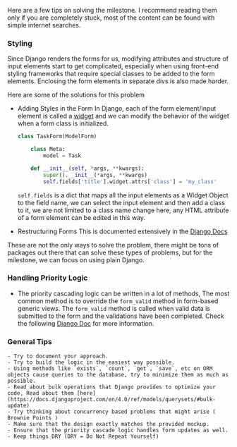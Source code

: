 Here are a few tips on solving the milestone. I recommend reading them only if you are completely stuck, most of the content can be found with simple internet searches.

### Styling

Since Django renders the forms for us, modifying attributes and structure of input elements start to get complicated, especially when using front-end styling frameworks that require special classes to be added to the form elements. Enclosing the form elements in separate divs is also made harder.

Here are some of the solutions for this problem

- Adding Styles in the Form 
    In Django, each of the form element/input element is called a [widget](https://docs.djangoproject.com/en/4.0/ref/forms/widgets/#widget) and we can modify the behavior of the widget when a form class is initialized.

    ```python
    class TaskForm(ModelForm)

        class Meta:
            model = Task

        def __init__(self, *args, **kwargs):
            super().__init__(*args, **kwargs)
            self.fields['title'].widget.attrs['class'] = 'my_class'
    ```
    `self.fields` is a dict that maps all the input elements as a Widget Object to the field name, we can select the input element and then add a class to it, we are not limited to a class name change here, any HTML attribute of a form element can be edited in this way.

- Restructuring Forms
    This is documented extensively in the [Django Docs](https://docs.djangoproject.com/en/4.0/topics/forms/#working-with-form-templates)

These are not the only ways to solve the problem, there might be tons of packages out there that can solve these types of problems, but for the milestone, we can focus on using plain Django.

### Handling Priority Logic

- The priority cascading logic can be written in a lot of methods, The most common method is to override the `form_valid` method in form-based generic views. The `form_valid` method is called when valid data is submitted to the form and the validations have been completed. Check the following [Django Doc](https://docs.djangoproject.com/en/4.0/topics/class-based-views/generic-editing/) for more information.


### General Tips
    - Try to document your approach.
    - Try to build the logic in the easiest way possible.
    - Using methods like `exists`, `count`, `get`, `save`, etc on ORM objects cause queries to the database, try to minimize them as much as possible.
    - Read about bulk operations that Django provides to optimize your code, Read about them [here](https://docs.djangoproject.com/en/4.0/ref/models/querysets/#bulk-update)
    - Try thinking about concurrency based problems that might arise ( Brownie Points )
    - Make sure that the design exactly matches the provided mockup.
    - Ensure that the priority cascade logic handles form updates as well.
    - Keep things DRY (DRY = Do Not Repeat Yourself)